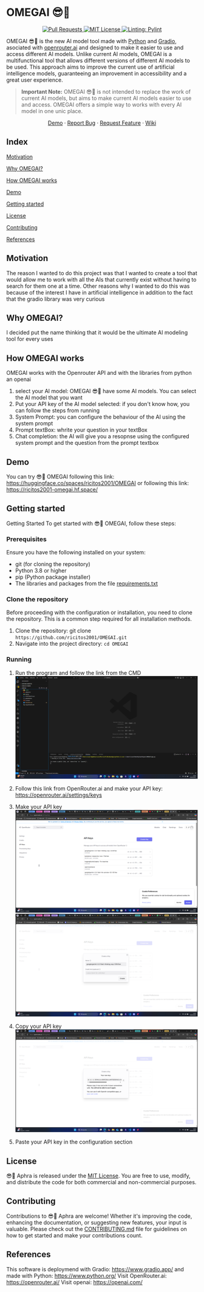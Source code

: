 # OMEGAI 😎💬

<p align="center">
  <a href="https://github.com/ricitos2001/OMEGAI/pulls">
    <img src="https://img.shields.io/badge/PRs-welcome-brightgreen.svg?longCache=true" alt="Pull Requests">
  </a>
  <a href="LICENSE">
      <img src="https://img.shields.io/badge/License-MIT-yellow.svg?longCache=true" alt="MIT License">
    </a>
    <a href="https://github.com/pylint-dev/pylint">
      <img src="https://img.shields.io/badge/linting-pylint-yellowgreen?longCache=true" alt="Linting: Pylint">
    </a>
</p>

OMEGAI 😎💬 is the new AI model tool made with [Python](https://www.python.org/) and [Gradio](https://www.gradio.app/), asociated with [openrouter.ai](https://openrouter.ai/) and designed to make it easier to use and access different AI models. Unlike current AI models, OMEGAI is a multifunctional tool that allows different versions of different AI models to be used.
This approach aims to improve the current use of artificial intelligence models, guaranteeing an improvement in accessibility and a great user experience.

> **Important Note:** OMEGAI 😎💬 is not intended to replace the work of current AI models, but aims to make current AI models easier to use and access. OMEGAI offers a simple way to works with every AI model in one unic place.

<p align="center">
    <a href="https://huggingface.co/spaces/ricitos2001/OMEGAI">Demo</a>
    ·
    <a href="https://github.com/ricitos2001/OMEGAI/issues/new?assignees=&labels=bug&projects=&template=bug_report.md&title=%5BBUG%5D">Report Bug</a>
    ·
    <a href="https://github.com/ricitos2001/OMEGAI/issues/new?assignees=&labels=enhancement&projects=&template=feature_request.md&title=%5BREQUEST%5D">Request Feature</a>
    ·
    <a href="https://github.com/ricitos2001/OMEGAI/wiki">Wiki</a>
</p>

## Index
[Motivation](#motivation)

[Why OMEGAI?](#why-omegai)

[How OMEGAI works](#how-omegai-works)

[Demo](#demo)

[Getting started](#getting-started)

[License](#license)

[Contributing](#contributing)

[References](#references)

## Motivation
The reason I wanted to do this project was that I wanted to create a tool that would allow me to work with all the AIs that currently exist without having to search for them one at a time.
Other reasons why I wanted to do this was because of the interest I have in artificial intelligence in addition to the fact that the gradio library was very curious

## Why OMEGAI?
I decided put the name thinking that it would be the ultimate AI modeling tool for every uses

## How OMEGAI works
OMEGAI works with the Openrouter API and with the libraries from python an openai
1. select your AI model: OMEGAI 😎💬 have some AI models. You can select the AI model that you want
2. Put your API key of the AI model selected: if you don't know how, you can follow the steps from running
3. System Prompt: you can configure the behaviour of the AI using the system prompt
4. Prompt textBox: whrite your question in your textBox
5. Chat completion: the AI will give you a resopnse using the configured system prompt and the question from the prompt textbox

## Demo
You can try 😎💬 OMEGAI following this link: https://huggingface.co/spaces/ricitos2001/OMEGAI
or following this link: https://ricitos2001-omegai.hf.space/

## Getting started
Getting Started
To get started with 😎💬 OMEGAI, follow these steps:

### Prerequisites
Ensure you have the following installed on your system:

- git (for cloning the repository)
- Python 3.8 or higher
- pip (Python package installer)
- The libraries and packages from the file [requirements.txt](requirements.txt)

### Clone the repository
Before proceeding with the configuration or installation, you need to clone the repository. This is a common step required for all installation methods.
1. Clone the repository: git clone ```https://github.com/ricitos2001/OMEGAI.git```
2. Navigate into the project directory: ```cd OMEGAI```

### Running
1. Run the program and follow the link from the CMD
![image1](./assets/CMDLink.png)

2. Follow this link from OpenRouter.ai and make your API key: https://openrouter.ai/settings/keys

3. Make your API key
![image2](./assets/step_1.png)
![image3](./assets/step_2.png)

4. Copy your API key
![image4](./assets/step_3.png)

5. Paste your API key in the configuration section

## License
😎💬 Aphra is released under the [MIT License](./LICENSE). You are free to use, modify, and distribute the code for both commercial and non-commercial purposes.

## Contributing
Contributions to 😎💬 Aphra are welcome! Whether it's improving the code, enhancing the documentation, or suggesting new features, your input is valuable. Please check out the [CONTRIBUTING.md](./CONTRIBUTE.md) file for guidelines on how to get started and make your contributions count.

## References
This software is deploymend with Gradio: https://www.gradio.app/ and made with Python: https://www.python.org/
Visit OpenRouter.ai: https://openrouter.ai/
Visit openai: https://openai.com/

